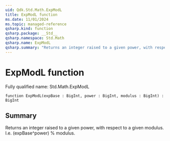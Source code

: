 ```yaml
---
uid: Qdk.Std.Math.ExpModL
title: ExpModL function
ms.date: 11/01/2024
ms.topic: managed-reference
qsharp.kind: function
qsharp.package: __Std__
qsharp.namespace: Std.Math
qsharp.name: ExpModL
qsharp.summary: "Returns an integer raised to a given power, with respect to a given modulus. I.e. (expBase^power) % modulus."
---
```


# ExpModL function

Fully qualified name: Std.Math.ExpModL

```qsharp
function ExpModL(expBase : BigInt, power : BigInt, modulus : BigInt) : BigInt
```

## Summary
Returns an integer raised to a given power, with respect to a given
modulus. I.e. (expBase^power) % modulus.
